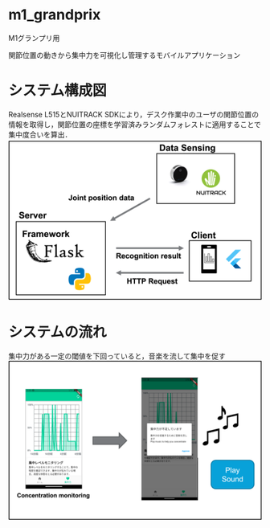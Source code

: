# m1_grandprix
M1グランプリ用

関節位置の動きから集中力を可視化し管理するモバイルアプリケーション

# システム構成図
Realsense L515とNUITRACK SDKにより，デスク作業中のユーザの関節位置の情報を取得し，関節位置の座標を学習済みランダムフォレストに適用することで集中度合いを算出．
![システム概要図](img/system_overview.png)

# システムの流れ
集中力がある一定の閾値を下回っていると，音楽を流して集中を促す
![システムの流れ](img/flow.png)
